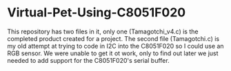 # Virtual-Pet-Using-C8051F020
This repository has two files in it, only one (Tamagotchi_v4.c) is the completed product created for a project. The second file (Tamagotchi.c) is my old attempt at trying to code in I2C into the C8051F020 so I could use an RGB sensor. We were unable to get it ot work, only to find out later we just needed to add support for the C8051F020's serial buffer. 
